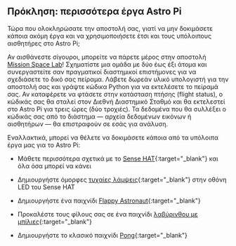 ## Πρόκληση: περισσότερα έργα Astro Pi

Τώρα που ολοκληρώσατε την αποστολή σας, γιατί να μην δοκιμάσετε κάποια ακόμη έργα και να χρησιμοποιήσετε έτσι και τους υπόλοιπους αισθητήρες στο Astro Pi;

Αν αισθάνεστε σίγουροι, μπορείτε να πάρετε μέρος στην αποστολή [Mission Space Lab](https://astro-pi.org/missions/space-lab/)! Σχηματίστε μια ομάδα με δύο έως έξι άτομα και συνεργαστείτε σαν πραγματικοί διαστημικοί επιστήμονες για να σχεδιάσετε το δικό σας πείραμα. Λάβετε δωρεάν υλικό υπολογιστή για την αποστολή σας και γράψτε κώδικα Python για να εκτελέσετε το πείραμά σας. Αν καταφέρετε να φτάσετε στην κατάσταση πτήσης (flight status), ο κώδικάς σας θα σταλεί στον Διεθνή Διαστημικό Σταθμό και θα εκτελεστεί στο Astro Pi για τρεις ώρες (δύο τροχιές). Τα δεδομένα που θα συλλέξει ο κώδικάς σας από το διάστημα — αρχεία δεδομένων εικόνων ή αισθητήρων — θα επιστραφούν σε εσάς για ανάλυση.

Εναλλακτικά, μπορεί να θέλετε να δοκιμάσετε κάποια από τα υπόλοιπα έργα μας για το Astro Pi:

+ Μάθετε περισσότερα σχετικά με το [Sense HAT](https://projects.raspberrypi.org/el-GR/projects/getting-started-with-the-sense-hat){:target="_blank"} και όλα όσα μπορεί να κάνει

+ Δημιουργήστε όμορφες [τυχαίες λάμψεις](https://projects.raspberrypi.org/el-GR/projects/sense-hat-random-sparkles){:target="_blank"} στην οθόνη LED του Sense HAT

+ Δημιουργήστε ένα παιχνίδι [Flappy Astronaut](https://projects.raspberrypi.org/el-GR/projects/flappy-astronaut){:target="_blank"}

+ Προκαλέστε τους φίλους σας σε ένα παιχνίδι [λαβύρινθου με μπίλιες](https://projects.raspberrypi.org/el-GR/projects/sense-hat-marble-maze){:target="_blank"}

+ Δημιουργήστε το κλασικό παιχνίδι [Pong](https://projects.raspberrypi.org/el-GR/projects/sense-hat-pong){:target="_blank"}